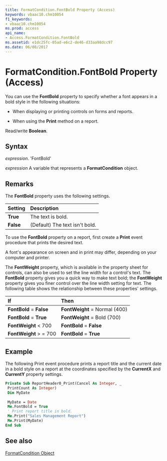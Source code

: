 ```yaml
---
title: FormatCondition.FontBold Property (Access)
keywords: vbaac10.chm10054
f1_keywords:
- vbaac10.chm10054
ms.prod: access
api_name:
- Access.FormatCondition.FontBold
ms.assetid: e1dc25fc-05ad-e6c2-de46-d33aa98dcc97
ms.date: 06/08/2017
---
```



# FormatCondition.FontBold Property (Access)

You can use the  **FontBold** property to specify whether a font appears in a bold style in the following situations:


- When displaying or printing controls on forms and reports.
    
- When using the  **Print** method on a report.
    

 Read/write **Boolean**.


## Syntax

 _expression_. 'FontBold'

 _expression_ A variable that represents a **FormatCondition** object.


## Remarks

The  **FontBold** property uses the following settings.



|**Setting**|**Description**|
|:-----|:-----|
|**True**|The text is bold.|
|**False**|(Default) The text isn't bold.|
To use the  **FontBold** property on a report, first create a **Print** event procedure that prints the desired text.

A font's appearance on screen and in print may differ, depending on your computer and printer.

The  **FontWeight** property, which is available in the property sheet for controls, can also be used to set the line width for a control's text. The **FontBold** property gives you a quick way to make text bold; the **FontWeight** property gives you finer control over the line width setting for text. The following table shows the relationship between these properties' settings.



|**If**|**Then**|
|:-----|:-----|
|**FontBold** = **False**|**FontWeight** = Normal (400)|
|**FontBold** = **True**|**FontWeight** = Bold (700)|
|**FontWeight** < 700|**FontBold** = **False**|
|**FontWeight** > = 700|**FontBold** = **True**|

## Example

The following Print event procedure prints a report title and the current date in a bold style on a report at the coordinates specified by the  **CurrentX** and **CurrentY** property settings.


```vb
Private Sub ReportHeader0_Print(Cancel As Integer, _ 
 PrintCount As Integer) 
 Dim MyDate 
 
 MyDate = Date 
 Me.FontBold = True 
 ' Print report title in bold. 
 Me.Print("Sales Management Report") 
 Me.Print(MyDate) 
End Sub
```


## See also


[FormatCondition Object](Access.FormatCondition.md)

